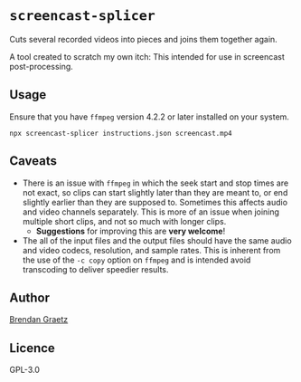 # `screencast-splicer`

Cuts several recorded videos into pieces
and joins them together again.

A tool created to scratch my own itch:
This intended for use in screencast post-processing.

## Usage

Ensure that you have `ffmpeg` version 4.2.2 or later
installed on your system.

```shell
npx screencast-splicer instructions.json screencast.mp4

```

## Caveats

- There is an issue with `ffmpeg` in which
  the seek start and stop times are not exact,
  so clips can start slightly later than they are meant to,
  or end slightly earlier than they are supposed to.
  Sometimes this affects audio and video channels separately.
  This is more of an issue when joining multiple short clips,
  and not so much with longer clips.
  - **Suggestions** for improving this are **very welcome**!
- The all of the input files and the output files should
  have the same audio and video codecs, resolution, and sample rates.
  This is inherent from the use of the `-c copy` option on `ffmpeg`
  and is intended avoid transcoding to deliver speedier results.

## Author

[Brendan Graetz](http://bguiz.com/)

## Licence

GPL-3.0
